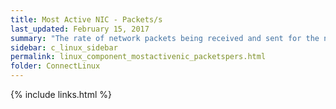 ```yaml
---
title: Most Active NIC - Packets/s
last_updated: February 15, 2017
summary: "The rate of network packets being received and sent for the network card that has the highest rate of packet transfers."
sidebar: c_linux_sidebar
permalink: linux_component_mostactivenic_packetspers.html
folder: ConnectLinux
---
```



{% include links.html %}
